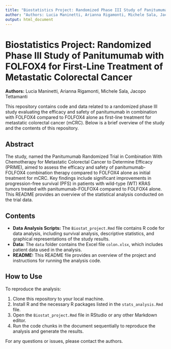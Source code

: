 ```yaml
---
title: "Biostatistics Project: Randomized Phase III Study of Panitumumab with FOLFOX4 for First-Line Treatment of Metastatic Colorectal Cancer"
author: "Authors: Lucia Maninetti, Arianna Rigamonti, Michele Sala, Jacopo Tettamanti"
output: html_document
---
```


# Biostatistics Project: Randomized Phase III Study of Panitumumab with FOLFOX4 for First-Line Treatment of Metastatic Colorectal Cancer

**Authors:** Lucia Maninetti, Arianna Rigamonti, Michele Sala, Jacopo Tettamanti

This repository contains code and data related to a randomized phase III study evaluating the efficacy and safety of panitumumab in combination with FOLFOX4 compared to FOLFOX4 alone as first-line treatment for metastatic colorectal cancer (mCRC). Below is a brief overview of the study and the contents of this repository.

## Abstract

The study, named the Panitumumab Randomized Trial in Combination With Chemotherapy for Metastatic Colorectal Cancer to Determine Efficacy (PRIME), aimed to assess the efficacy and safety of panitumumab-FOLFOX4 combination therapy compared to FOLFOX4 alone as initial treatment for mCRC. Key findings include significant improvements in progression-free survival (PFS) in patients with wild-type (WT) KRAS tumors treated with panitumumab-FOLFOX4 compared to FOLFOX4 alone. This README provides an overview of the statistical analysis conducted on the trial data.

## Contents

- **Data Analysis Scripts:** The `Biostat_project.Rmd` file contains R code for data analysis, including survival analysis, descriptive statistics, and graphical representations of the study results.
- **Data:** The `data` folder contains the Excel file `colon.xlsx`, which includes patient data used in the analysis.
- **README:** This README file provides an overview of the project and instructions for running the analysis code.

## How to Use

To reproduce the analysis:

1. Clone this repository to your local machine.
2. Install R and the necessary R packages listed in the `stats_analysis.Rmd` file.
3. Open the `Biostat_project.Rmd` file in RStudio or any other Markdown editor.
4. Run the code chunks in the document sequentially to reproduce the analysis and generate the results.

For any questions or issues, please contact the authors.
